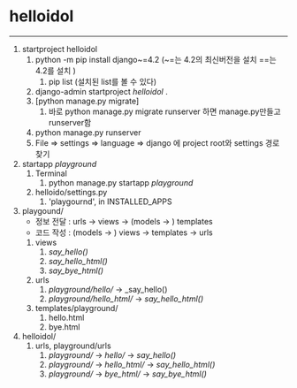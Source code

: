 # helloidol

---

1. startproject helloidol
   1. python -m pip install django~=4.2 (~=는 4.2의 최신버전을 설치 ==는 4.2를 설치 )
      1. pip list (설치된 list를 볼 수 있다)
   2. django-admin startproject _helloidol_ .
   3. [python manage.py migrate] 
      1. 바로 python manage.py migrate runserver 하면 manage.py만들고 runserver함
   4. python manage.py runserver
   5. File => settings => language => django 에 project root와 settings 경로 찾기
2. startapp _playground_
   1. Terminal
      1. python manage.py startapp _playground_
   2. helloido/settings.py
      1. 'playgournd', in INSTALLED_APPS
3. playgound/
   - 정보 전달 : urls -> views -> (models -> ) templates
   - 코드 작성 : (models -> ) views -> templates -> urls
   1. views
      1. _say_hello()_
      2. _say_hello_html()_
      3. _say_bye_html()_
   2. urls
      1. _playground/hello/_ -> _say_hello()
      2. _playground/hello_html/_ -> _say_hello_html()_
   3. templates/playground/
      1. hello.html
      2. bye.html
4. helloidol/
   1. urls, playground/urls
      1. _playground/_ -> _hello/_ -> _say_hello()_
      2. _playground/_ -> _hello_html/_ -> _say_hello_html()_
      3. _playground/_ -> _bye_html/_ -> _say_bye_html()_